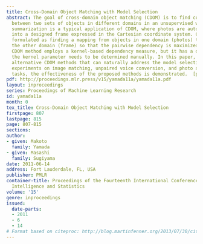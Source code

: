 ```yaml
---
title: Cross-Domain Object Matching with Model Selection
abstract: The goal of cross-domain object matching (CDOM) is to find correspondence
  between two sets of objects in different domains in an unsupervised way. Photo album
  summarization is a typical application of CDOM, where photos are automatically aligned
  into a designed frame expressed in the Cartesian coordinate system. CDOM is usually
  formulated as finding a mapping from objects in one domain (photos) to objects in
  the other domain (frame) so that the pairwise dependency is maximized. A state-of-the-art
  CDOM method employs a kernel-based dependency measure, but it has a drawback that
  the kernel parameter needs to be determined manually. In this paper, we propose
  alternative CDOM methods that can naturally address the model selection problem.  Through
  experiments on image matching, unpaired voice conversion, and photo album summarization
  tasks, the effectiveness of the proposed methods is demonstrated.  [pdf]
pdf: http://proceedings.mlr.press/v15/yamada11a/yamada11a.pdf
layout: inproceedings
series: Proceedings of Machine Learning Research
id: yamada11a
month: 0
tex_title: Cross-Domain Object Matching with Model Selection
firstpage: 807
lastpage: 815
page: 807-815
sections: 
author:
- given: Makoto
  family: Yamada
- given: Masashi
  family: Sugiyama
date: 2011-06-14
address: Fort Lauderdale, FL, USA
publisher: PMLR
container-title: Proceedings of the Fourteenth International Conference on Artificial
  Intelligence and Statistics
volume: '15'
genre: inproceedings
issued:
  date-parts:
  - 2011
  - 6
  - 14
# Format based on citeproc: http://blog.martinfenner.org/2013/07/30/citeproc-yaml-for-bibliographies/
---
```

